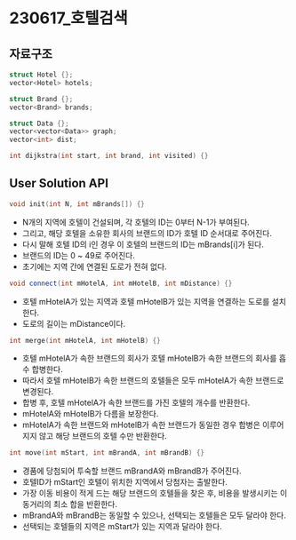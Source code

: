 # 230617_호텔검색

## 자료구조

```cpp
struct Hotel {};
vector<Hotel> hotels;

struct Brand {};
vector<Brand> brands;

struct Data {};
vector<vector<Data>> graph;
vector<int> dist;     
```

```cpp
int dijkstra(int start, int brand, int visited) {}
```

## User Solution API

```cpp
void init(int N, int mBrands[]) {}
```
- N개의 지역에 호텔이 건설되며, 각 호텔의 ID는 0부터 N-1가 부여된다.
- 그리고, 해당 호텔을 소유한 회사의 브랜드의 ID가 호텔 ID 순서대로 주어진다.
- 다시 말해 호텔 ID의 i인 경우 이 호텔의 브랜드의 ID는 mBrands[i]가 된다.
- 브랜드의 ID는 0 ~ 49로 주어진다.
- 초기에는 지역 간에 연결된 도로가 전혀 없다.

```cpp
void connect(int mHotelA, int mHotelB, int mDistance) {}
```
- 호텔 mHotelA가 있는 지역과 호텔 mHotelB가 있는 지역을 연결하는 도로를 설치한다.
- 도로의 길이는 mDistance이다.

```cpp
int merge(int mHotelA, int mHotelB) {}
```
- 호텔 mHotelA가 속한 브랜드의 회사가 호텔 mHotelB가 속한 브랜드의 회사를 흡수 합병한다.
- 따라서 호텔 mHotelB가 속한 브랜드의 호텔들은 모두 mHotelA가 속한 브랜드로 변경된다.
- 합병 후, 호텔 mHotelA가 속한 브랜드를 가진 호텔의 개수를 반환한다.
- mHotelA와 mHotelB가 다름을 보장한다.
- mHotelA가 속한 브랜드와 mHotelB가 속한 브랜드가 동일한 경우 합병은 이루어지지 않고 해당 브랜드의 호텔 수만 반환한다.

```cpp
int move(int mStart, int mBrandA, int mBrandB) {}
```
- 경품에 당첨되어 투숙할 브랜드 mBrandA와 mBrandB가 주어진다.
- 호텔ID가 mStart인 호텔이 위치한 지역에서 당첨자는 출발한다.
- 가장 이동 비용이 적게 드는 해당 브랜드의 호텔들을 찾은 후, 비용을 발생시키는 이동거리의 최소 합을 반환한다.
- mBrandA와 mBrandB는 동일할 수 있으나, 선택되는 호텔들은 모두 달라야 한다.
- 선택되는 호텔들의 지역은 mStart가 있는 지역과 달라야 한다.
